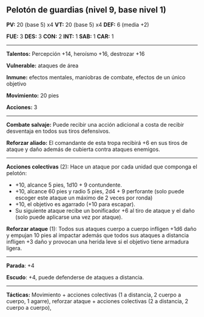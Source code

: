 ## Pelotón de guardias (nivel 9, base nivel 1)

**PV:** 20 (base 5) x4 	**VT:** 20 (base 5) x4	**DEF:** 6 (media +2) 

**FUE:** 3	**DES:** 3	**CON:** 2	**INT:** 1	**SAB:** 1	**CAR:** 1

------

**Talentos:** Percepción +14, heroísmo +16, destrozar +16

**Vulnerable:** ataques de área

**Inmune:** efectos mentales, maniobras de combate, efectos de un único objetivo

**Movimiento:** 20 pies

**Acciones:** 3

****

**Combate salvaje:** Puede recibir una acción adicional a costa de recibir desventaja en todos sus tiros defensivos.

**Reforzar aliado:** El comandante de esta tropa recibirá +6 en sus tiros de ataque y daño además de cubierta contra ataques enemigos.

------

**Acciones colectivas** (2): Hace un ataque por cada unidad que componga el pelotón:

- +10, alcance 5 pies, 1d10 + 9 contundente.
- +10, alcance 60 pies y radio 5 pies, 2d4 + 9 perforante (solo puede escoger este ataque un máximo de 2 veces por ronda)
- +10, el objetivo es agarrado (+10 para escapar).
- Su siguiente ataque recibe un bonificador +6 al tiro de ataque y el daño (solo puede aplicarse una vez por ataque).

**Reforzar ataque** (1): Todos sus ataques cuerpo a cuerpo infligen +1d6 daño y empujan 10 pies al impactar además que todos sus ataques a distancia infligen +3 daño y provocan una herida leve si el objetivo tiene armadura ligera.

****

**Parada**: +4

**Escudo**: +4, puede defenderse de ataques a distancia.

****

**Tácticas:** Movimiento + acciones colectivas (1 a distancia, 2 cuerpo a cuerpo, 1 agarre), reforzar ataque + acciones colectivas (2 a distancia, 2 cuerpo a cuerpo), 
